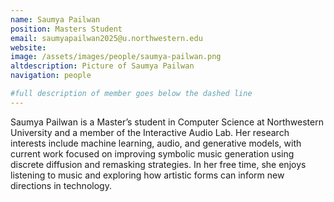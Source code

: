 ```yaml
---
name: Saumya Pailwan
position: Masters Student
email: saumyapailwan2025@u.northwestern.edu
website: 
image: /assets/images/people/saumya-pailwan.png
altdescription: Picture of Saumya Pailwan
navigation: people

#full description of member goes below the dashed line
---
```

Saumya Pailwan is a Master’s student in Computer Science at Northwestern University and a member of the Interactive Audio Lab. Her research interests include machine learning, audio, and generative models, with current work focused on improving symbolic music generation using discrete diffusion and remasking strategies. In her free time, she enjoys listening to music and exploring how artistic forms can inform new directions in technology.




